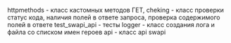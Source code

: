 httpmethods - класс кастомных методов ГЕТ, 
cheking - класс проверки статус кода, наличия полей в ответе запроса, проверка содержимого полей в ответе 
test_swapi_api - тесты 
logger - класс создания лога и файла со списком имен героев 
api - класс api swapi

